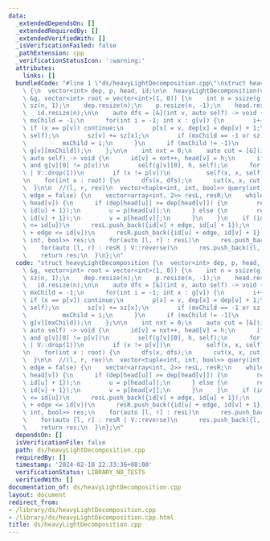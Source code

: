 ```yaml
---
data:
  _extendedDependsOn: []
  _extendedRequiredBy: []
  _extendedVerifiedWith: []
  _isVerificationFailed: false
  _pathExtension: cpp
  _verificationStatusIcon: ':warning:'
  attributes:
    links: []
  bundledCode: "#line 1 \"ds/heavyLightDecomposition.cpp\"\nstruct heavyLightDecomposition\
    \ {\n  vector<int> dep, p, head, id;\n\n  heavyLightDecomposition(vector<vector<int>>\
    \ &g, vector<int> root = vector<int>(1, 0)) {\n    int n = ssize(g);\n    vector<int>\
    \ sz(n, 1);\n    dep.resize(n);\n    p.resize(n, -1);\n    head.resize(n);\n \
    \   id.resize(n);\n\n    auto dfs = [&](int v, auto self) -> void {\n      int\
    \ mxChild = -1;\n      for(int i = -1; int x : g[v]) {\n        i++;\n       \
    \ if (x == p[v]) continue;\n        p[x] = v, dep[x] = dep[v] + 1;\n        self(x,\
    \ self);\n        sz[v] += sz[x];\n        if (mxChild == -1 or sz[x] > sz[g[v][mxChild]])\n\
    \          mxChild = i;\n      }\n      if (mxChild != -1)\n        swap(g[v][0],\
    \ g[v][mxChild]);\n    };\n\n    int nxt = 0;\n    auto cut = [&](int v, int h,\
    \ auto self) -> void {\n      id[v] = nxt++, head[v] = h;\n      if (!g[v].empty()\
    \ and g[v][0] != p[v])\n        self(g[v][0], h, self);\n      for(int x : g[v]\
    \ | V::drop(1))\n        if (x != p[v])\n          self(x, x, self);\n    };\n\
    \n    for(int x : root) {\n      dfs(x, dfs);\n      cut(x, x, cut);\n    }\n\
    \  }\n\n  //(l, r, rev)\n  vector<tuple<int, int, bool>> query(int u, int v, bool\
    \ edge = false) {\n    vector<array<int, 2>> resL, resR;\n    while(head[u] !=\
    \ head[v]) {\n      if (dep[head[u]] >= dep[head[v]]) {\n        resL.push_back({id[head[u]],\
    \ id[u] + 1});\n        u = p[head[u]];\n      } else {\n        resR.push_back({id[head[v]],\
    \ id[v] + 1});\n        v = p[head[v]];\n      }\n    }\n    if (id[v] + edge\
    \ <= id[u])\n      resL.push_back({id[v] + edge, id[u] + 1});\n    else if (id[u]\
    \ + edge <= id[v])\n      resR.push_back({id[u] + edge, id[v] + 1});\n    vector<tuple<int,\
    \ int, bool>> res;\n    for(auto [l, r] : resL)\n      res.push_back({l, r, true});\n\
    \    for(auto [l, r] : resR | V::reverse)\n      res.push_back({l, r, false});\n\
    \    return res;\n  }\n};\n"
  code: "struct heavyLightDecomposition {\n  vector<int> dep, p, head, id;\n\n  heavyLightDecomposition(vector<vector<int>>\
    \ &g, vector<int> root = vector<int>(1, 0)) {\n    int n = ssize(g);\n    vector<int>\
    \ sz(n, 1);\n    dep.resize(n);\n    p.resize(n, -1);\n    head.resize(n);\n \
    \   id.resize(n);\n\n    auto dfs = [&](int v, auto self) -> void {\n      int\
    \ mxChild = -1;\n      for(int i = -1; int x : g[v]) {\n        i++;\n       \
    \ if (x == p[v]) continue;\n        p[x] = v, dep[x] = dep[v] + 1;\n        self(x,\
    \ self);\n        sz[v] += sz[x];\n        if (mxChild == -1 or sz[x] > sz[g[v][mxChild]])\n\
    \          mxChild = i;\n      }\n      if (mxChild != -1)\n        swap(g[v][0],\
    \ g[v][mxChild]);\n    };\n\n    int nxt = 0;\n    auto cut = [&](int v, int h,\
    \ auto self) -> void {\n      id[v] = nxt++, head[v] = h;\n      if (!g[v].empty()\
    \ and g[v][0] != p[v])\n        self(g[v][0], h, self);\n      for(int x : g[v]\
    \ | V::drop(1))\n        if (x != p[v])\n          self(x, x, self);\n    };\n\
    \n    for(int x : root) {\n      dfs(x, dfs);\n      cut(x, x, cut);\n    }\n\
    \  }\n\n  //(l, r, rev)\n  vector<tuple<int, int, bool>> query(int u, int v, bool\
    \ edge = false) {\n    vector<array<int, 2>> resL, resR;\n    while(head[u] !=\
    \ head[v]) {\n      if (dep[head[u]] >= dep[head[v]]) {\n        resL.push_back({id[head[u]],\
    \ id[u] + 1});\n        u = p[head[u]];\n      } else {\n        resR.push_back({id[head[v]],\
    \ id[v] + 1});\n        v = p[head[v]];\n      }\n    }\n    if (id[v] + edge\
    \ <= id[u])\n      resL.push_back({id[v] + edge, id[u] + 1});\n    else if (id[u]\
    \ + edge <= id[v])\n      resR.push_back({id[u] + edge, id[v] + 1});\n    vector<tuple<int,\
    \ int, bool>> res;\n    for(auto [l, r] : resL)\n      res.push_back({l, r, true});\n\
    \    for(auto [l, r] : resR | V::reverse)\n      res.push_back({l, r, false});\n\
    \    return res;\n  }\n};\n"
  dependsOn: []
  isVerificationFile: false
  path: ds/heavyLightDecomposition.cpp
  requiredBy: []
  timestamp: '2024-02-10 22:33:36+08:00'
  verificationStatus: LIBRARY_NO_TESTS
  verifiedWith: []
documentation_of: ds/heavyLightDecomposition.cpp
layout: document
redirect_from:
- /library/ds/heavyLightDecomposition.cpp
- /library/ds/heavyLightDecomposition.cpp.html
title: ds/heavyLightDecomposition.cpp
---
```

